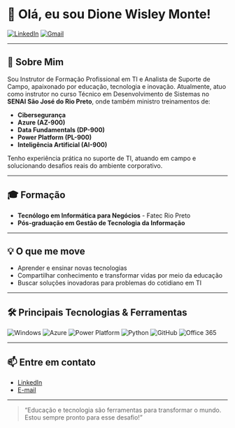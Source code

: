 # 👋 Olá, eu sou Dione Wisley Monte!

[![LinkedIn](https://img.shields.io/badge/-LinkedIn-0A66C2?style=flat-square&logo=linkedin&logoColor=white&link=https://www.linkedin.com/in/dione-wisley-55a372236)](https://www.linkedin.com/in/dione-wisley-55a372236)
[![Gmail](https://img.shields.io/badge/-Email-EA4335?style=flat-square&logo=gmail&logoColor=white&link=mailto:wisley.3@gmail.com)](mailto:wisley.3@gmail.com)

---

## 🚀 Sobre Mim

Sou Instrutor de Formação Profissional em TI e Analista de Suporte de Campo, apaixonado por educação, tecnologia e inovação. Atualmente, atuo como instrutor no curso Técnico em Desenvolvimento de Sistemas no **SENAI São José do Rio Preto**, onde também ministro treinamentos de:

- **Cibersegurança**
- **Azure (AZ-900)**
- **Data Fundamentals (DP-900)**
- **Power Platform (PL-900)**
- **Inteligência Artificial (AI-900)**

Tenho experiência prática no suporte de TI, atuando em campo e solucionando desafios reais do ambiente corporativo.

---

## 🎓 Formação

- **Tecnólogo em Informática para Negócios** - Fatec Rio Preto
- **Pós-graduação em Gestão de Tecnologia da Informação**

---

## 💡 O que me move

- Aprender e ensinar novas tecnologias
- Compartilhar conhecimento e transformar vidas por meio da educação
- Buscar soluções inovadoras para problemas do cotidiano em TI

---

## 🛠️ Principais Tecnologias & Ferramentas

![Windows](https://img.shields.io/badge/-Windows-0078D6?style=flat-square&logo=windows&logoColor=white)
![Azure](https://img.shields.io/badge/-Azure-0078D4?style=flat-square&logo=microsoft-azure&logoColor=white)
![Power Platform](https://img.shields.io/badge/-Power%20Platform-742774?style=flat-square&logo=microsoft-powerpoint&logoColor=white)
![Python](https://img.shields.io/badge/-Python-3776AB?style=flat-square&logo=python&logoColor=white)
![GitHub](https://img.shields.io/badge/-GitHub-181717?style=flat-square&logo=github&logoColor=white)
![Office 365](https://img.shields.io/badge/-Office%20365-D83B01?style=flat-square&logo=microsoft-office&logoColor=white)

---

## 📫 Entre em contato

- [LinkedIn](https://www.linkedin.com/in/dione-wisley-55a372236)
- [E-mail](mailto:wisley.3@gmail.com)

---

> “Educação e tecnologia são ferramentas para transformar o mundo. Estou sempre pronto para esse desafio!”
